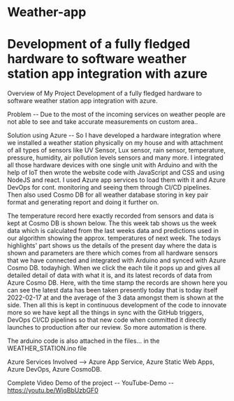 # Weather-app

# Development of a fully fledged hardware to software weather station app integration with azure

Overview of My Project
Development of a fully fledged hardware to software weather station app integration with azure.

Problem -- Due to the most of the incoming services on weather people are not able to see and take accurate measurements on custom area..

Solution using Azure -- So I have developed a hardware integration where we installed a weather station physically on my house and with attachment of all types of sensors like UV Sensor, Lux sensor, rain sensor, temperature, pressure, humidity, air pollution levels sensors and many more. I integrated all those hardware devices with one single unit with Arduino and with the help of IoT then wrote the website code with JavaScript and CSS and using NodeJS and react. I used Azure app services to load them with it and Azure DevOps for cont. monitoring and seeing them through CI/CD pipelines. Then also used Cosmo DB for all weather database storing in key pair format and generating report and doing it further on.

The temperature record here exactly recorded from sensors and data is kept at Cosmo DB is shown below. The this week tab shows us the week data which is calculated from the last weeks data and predictions used in our algorithm showing the approx. temperatures of next week. The todays highlights' part shows us the details of the present day where the data is shown and parameters are there which comes from all hardware sensors that we have connected and integrated with Arduino and synced with Azure Cosmo DB.
todayhigh. When we click the each tile it pops up and gives all detailed detail of data with what it is, and its latest records of data from Azure Cosmo DB. Here, with the time stamp the records are shown here you can see the latest data has been taken presently today that is today itself 2022-02-17 at and the average of the 3 data amongst them is shown at the side. Then all this is kept in continuous development of the code to innovate more so we have kept all the things in sync with the GitHub triggers, DevOps CI/CD pipelines so that new code when committed it directly launches to production after our review.
So more automation is there.

The arduino code is also attached in the files... in the WEATHER_STATION.ino  file

Azure Services Involved --> Azure App Service, Azure Static Web Apps, Azure DevOps, Azure CosmoDB.

Complete Video Demo of the project --
YouTube-Demo -- https://youtu.be/WjqBbUzbGF0
